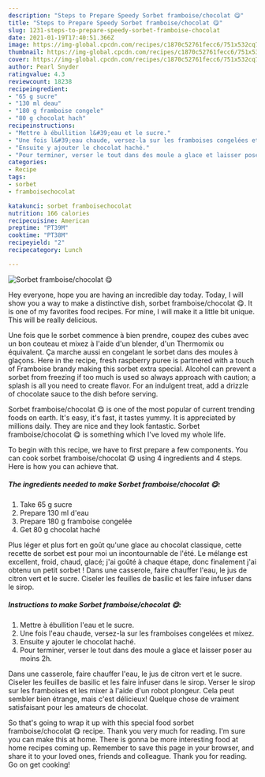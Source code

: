 ```yaml
---
description: "Steps to Prepare Speedy Sorbet framboise/chocolat 😋"
title: "Steps to Prepare Speedy Sorbet framboise/chocolat 😋"
slug: 1231-steps-to-prepare-speedy-sorbet-framboise-chocolat
date: 2021-01-19T17:40:51.366Z
image: https://img-global.cpcdn.com/recipes/c1870c52761fecc6/751x532cq70/sorbet-framboisechocolat-😋-photo-principale-de-la-recette.jpg
thumbnail: https://img-global.cpcdn.com/recipes/c1870c52761fecc6/751x532cq70/sorbet-framboisechocolat-😋-photo-principale-de-la-recette.jpg
cover: https://img-global.cpcdn.com/recipes/c1870c52761fecc6/751x532cq70/sorbet-framboisechocolat-😋-photo-principale-de-la-recette.jpg
author: Pearl Snyder
ratingvalue: 4.3
reviewcount: 18238
recipeingredient:
- "65 g sucre"
- "130 ml deau"
- "180 g framboise congele"
- "80 g chocolat hach"
recipeinstructions:
- "Mettre à ébullition l&#39;eau et le sucre."
- "Une fois l&#39;eau chaude, versez-la sur les framboises congelées et mixez."
- "Ensuite y ajouter le chocolat haché."
- "Pour terminer, verser le tout dans des moule a glace et laisser poser au moins 2h."
categories:
- Recipe
tags:
- sorbet
- framboisechocolat

katakunci: sorbet framboisechocolat 
nutrition: 166 calories
recipecuisine: American
preptime: "PT39M"
cooktime: "PT38M"
recipeyield: "2"
recipecategory: Lunch

---
```



![Sorbet framboise/chocolat 😋](https://img-global.cpcdn.com/recipes/c1870c52761fecc6/751x532cq70/sorbet-framboisechocolat-😋-photo-principale-de-la-recette.jpg)

Hey everyone, hope you are having an incredible day today. Today, I will show you a way to make a distinctive dish, sorbet framboise/chocolat 😋. It is one of my favorites food recipes. For mine, I will make it a little bit unique. This will be really delicious.

Une fois que le sorbet commence à bien prendre, coupez des cubes avec un bon couteau et mixez à l&#39;aide d&#39;un blender, d&#39;un Thermomix ou équivalent. Ça marche aussi en congelant le sorbet dans des moules à glaçons. Here in the recipe, fresh raspberry puree is partnered with a touch of Framboise brandy making this sorbet extra special. Alcohol can prevent a sorbet from freezing if too much is used so always approach with caution; a splash is all you need to create flavor. For an indulgent treat, add a drizzle of chocolate sauce to the dish before serving.

Sorbet framboise/chocolat 😋 is one of the most popular of current trending foods on earth. It's easy, it's fast, it tastes yummy. It is appreciated by millions daily. They are nice and they look fantastic. Sorbet framboise/chocolat 😋 is something which I've loved my whole life.


To begin with this recipe, we have to first prepare a few components. You can cook sorbet framboise/chocolat 😋 using 4 ingredients and 4 steps. Here is how you can achieve that.

<!--inarticleads1-->

##### The ingredients needed to make Sorbet framboise/chocolat 😋:

1. Take 65 g sucre
1. Prepare 130 ml d&#39;eau
1. Prepare 180 g framboise congelée
1. Get 80 g chocolat haché


Plus léger et plus fort en goût qu&#39;une glace au chocolat classique, cette recette de sorbet est pour moi un incontournable de l&#39;été. Le mélange est excellent, froid, chaud, glacé; j&#39;ai goûté à chaque étape, donc finalement j&#39;ai obtenu un petit sorbet ! Dans une casserole, faire chauffer l&#39;eau, le jus de citron vert et le sucre. Ciseler les feuilles de basilic et les faire infuser dans le sirop. 

<!--inarticleads2-->

##### Instructions to make Sorbet framboise/chocolat 😋:

1. Mettre à ébullition l&#39;eau et le sucre.
1. Une fois l&#39;eau chaude, versez-la sur les framboises congelées et mixez.
1. Ensuite y ajouter le chocolat haché.
1. Pour terminer, verser le tout dans des moule a glace et laisser poser au moins 2h.


Dans une casserole, faire chauffer l&#39;eau, le jus de citron vert et le sucre. Ciseler les feuilles de basilic et les faire infuser dans le sirop. Verser le sirop sur les framboises et les mixer à l&#39;aide d&#39;un robot plongeur. Cela peut sembler bien étrange, mais c&#39;est délicieux! Quelque chose de vraiment satisfaisant pour les amateurs de chocolat. 

So that's going to wrap it up with this special food sorbet framboise/chocolat 😋 recipe. Thank you very much for reading. I'm sure you can make this at home. There is gonna be more interesting food at home recipes coming up. Remember to save this page in your browser, and share it to your loved ones, friends and colleague. Thank you for reading. Go on get cooking!
